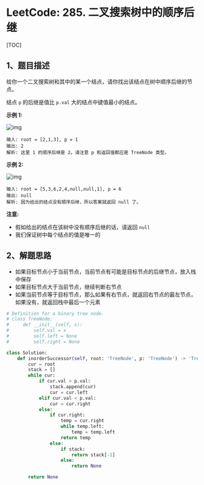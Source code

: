 # LeetCode: 285. 二叉搜索树中的顺序后继

[TOC]

## 1、题目描述

给你一个二叉搜索树和其中的某一个结点，请你找出该结点在树中顺序后继的节点。

结点 `p` 的后继是值比 `p.val` 大的结点中键值最小的结点。

 

**示例 1:**

![img](http://markdown-images-1251766755.cos.ap-beijing.myqcloud.com/notebook/2019-12-19-102041.png)

```
输入: root = [2,1,3], p = 1
输出: 2
解析: 这里 1 的顺序后继是 2。请注意 p 和返回值都应是 TreeNode 类型。
```


**示例 2:**

![img](http://markdown-images-1251766755.cos.ap-beijing.myqcloud.com/notebook/2019-12-19-102046.png)

```
输入: root = [5,3,6,2,4,null,null,1], p = 6
输出: null
解析: 因为给出的结点没有顺序后继，所以答案就返回 null 了。
```

**注意:**

-   假如给出的结点在该树中没有顺序后继的话，请返回 `null`
-   我们保证树中每个结点的值是唯一的



## 2、解题思路

-   如果目标节点小于当前节点，当前节点有可能是目标节点的后继节点，放入栈中保存
-   如果目标节点大于当前节点，继续判断右节点
-   如果当前节点等于目标节点，那么如果有右节点，就返回右节点的最左节点，如果没有，就返回栈中最后一个元素



```python
# Definition for a binary tree node.
# class TreeNode:
#     def __init__(self, x):
#         self.val = x
#         self.left = None
#         self.right = None

class Solution:
    def inorderSuccessor(self, root: 'TreeNode', p: 'TreeNode') -> 'TreeNode':
        cur = root
        stack = []
        while cur:
            if cur.val > p.val:
                stack.append(cur)
                cur = cur.left
            elif cur.val < p.val:
                cur = cur.right
            else:
                if cur.right:
                    temp = cur.right
                    while temp.left:
                        temp = temp.left
                    return temp
                else:
                    if stack:
                        return stack[-1]
                    else:
                        return None

        return None
```

